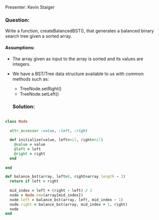 Presenter: Kevin Staiger

### Question:
Write a function, createBalancedBST(), that generates a balanced binary search tree given a sorted array.

#### Assumptions:

- The array given as input to the array is sorted and its values are integers.
- We have a BST/Tree data structure available to us with common methods such as:
  - TreeNode.setRight()
  - TreeNode.setLeft()

  ### Solution:

```ruby

class Node 
  
  attr_accessor :value, :left, :right
  
  def initialize(value, left=nil, right=nil)
    @value = value
    @left = left
    @right = right
  end
  
end 

def balance_bst(array, left=0, right=array.length - 1)
  return if left > right
  
  mid_index = left + (right - left) / 2
  node = Node.new(array[mid_index])
  node.left = balance_bst(array, left, mid_index - 1)
  node.right = balance_bst(array, mid_index + 1, right)
  node
end
```
